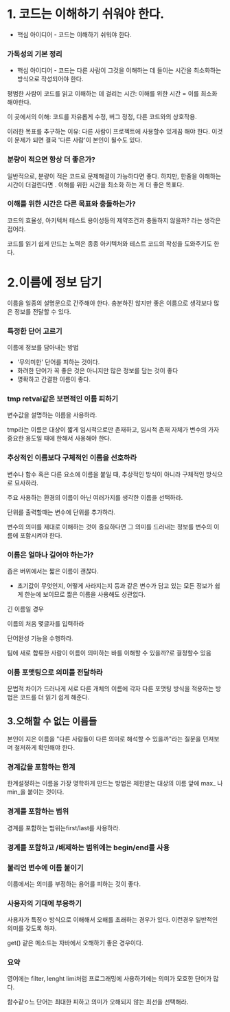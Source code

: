 # 1. 코드는 이해하기 쉬워야 한다.



- 핵심 아이디어 - 코드는 이해하기 쉬워야 한다.



### 가독성의 기본 정리

- 핵심 아이디어 - 코드는 다른 사람이 그것을 이해하는 데 들이는 시간을 최소화하는 방식으로 작성되어야 한다.

평범한 사람이 코드를 읽고 이해하는 데 걸리는 시간: 이해를 위한 시간 = 이를 최소화 해야한다.

이 곳에서의 이해: 코드를 자유롭게 수정, 버그 정정, 다른 코드와의 상호작용.



이러한 목표를 추구하는 이유:  다른 사람이 프로젝트에 사용할수 있게끔 해야 한다. 이것이 문제가 되면 결국 '다른 사람'이 본인이 될수도 있다.



### 분량이 적으면 항상 더 좋은가?

일반적으로, 분량이 적은 코드로 문제해결이 가능하다면 좋다. 하지만, 한줄을 이해하는 시간이 더걸린다면 . 이해를 위한 시간을 최소화 하는 게 더 좋은 목표다.



### 이해를 위한 시간은 다른 목표와 충돌하는가?

코드의 효율성, 아키텍처 테스트 용이성등의 제약조건과 충돌하지 않을까? 라는 생각은 접어라.

코드를 읽기 쉽게 만드는 노력은 종종  아키텍처와 테스트 코드의 작성을 도와주기도 한다.


# 2.이름에 정보 담기



이름을 일종의 설명문으로 간주해야 한다. 충분하진 않지만 좋은 이름으로 생각보다 많은 정보를 전달할 수 있다.



### 특정한 단어 고르기

이름에 정보를 담아내는 방법

- '무의미한' 단어를 피하는 것이다.
- 화려한 단어가 꼭 좋은 것은 아니지만 많은 정보를 담는 것이 좋다
- 명확하고 간결한 이름이 좋다.



### tmp retval같은 보편적인 이름 피하기

변수값을 설명하는 이름을 사용하라.

tmp라는 이름은 대상이 짧게 임시적으로만 존재하고, 임시적 존재 자체가 변수의 가자 중요한 용도일 때에 한해서 사용해야 한다.



### 추상적인 이름보다 구체적인 이름을 선호하라



변수나 함수 혹은 다른 요소에 이름을 붙일 때, 추상적인 방식이 아니라 구체적인 방식으로 묘사하라.

주요 사용하는 환경의 이름이 아닌 여러가지를 생각한  이름을 선택하라.

단위를 출력할때는 변수에 단위를 추가하라.

변수의 의미를 제대로 이해하는 것이 중요하다면 그 의미를 드러내는 정보를 변수의 이름에 포함시켜야 한다.



### 이름은 얼마나 길어야 하는가?

좁은 버위에서는 짧은 이름이 괜찮다.

- 초기값이 무엇인지, 어떻게 사라지는지 등과 같은 변수가 담고 있는 모든 정보가 쉽게 한눈에 보이므로 짧은 이름을 사용해도 상관없다.



긴 이름일 경우

 이름의 처음 몇글자를 입력하라

단어완성 기능을 수행하라.



팀에 새로  합류한 사람이 이름이 의미하는 바를 이해할 수 있을까?로 결정할수 있음



###  이름 포맷팅으로 의미를 전달하라

문법적 차이가 드러나게 서로 다른 개체의 이름에 각자 다른 포맷팅 방식을 적용하는 방법은 코드를 더 읽기 쉽게 해준다.





## 3.오해할 수 없는 이름들

본인이 지은 이름을 "다른 사람들이 다른 의미로 해석할 수 있을까"라는 질문을 던져보며 철저하게 확인해야 한다.

### 경계값을 포함하는 한계

한계설정하는 이름을 가장 명학하게 만드는 방법은 제한받는 대상의 이름 앞에 max_ 나 min_을 붙이는 것이다.

### 경계를 포함하는 범위

경계를 포함하는 범위는first/last를 사용하라.



### 경계를 포함하고 /배제하는 범위에는 begin/end를 사용



### 불리언 변수에 이름 붙이기

이름에서는 의미를 부정하는 용어를 피하는 것이 좋다.



### 사용자의 기대에 부응하기

사용자가 특정ㅇ 방식으로 이해해서 오해를 초래하는 경우가 있다. 이런경우 일반적인 의미를 갖도록 하자.

get() 같은 메소드는 자바에서 오해하기 좋은 경우이다.



### 요약

영어에는 filter, lenght limi처럼 프로그래밍에 사용하기에는 의미가 모호한 단어가 많다.

함수같ㅇ느 단어는 최대한 피하고  의미가 오해되지 않는 최선을 선택해라.
